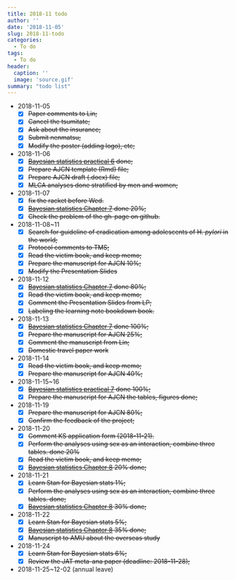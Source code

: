 ```yaml
---
title: 2018-11 todo
author: ''
date: '2018-11-05'
slug: 2018-11-todo
categories:
  - To do
tags:
  - To do
header:
  caption: ''
  image: 'source.gif'
summary: "todo list"
---
```


- 2018-11-05
  - [x] ~~Paper comments to Lin;~~
  - [x] ~~Cancel the tsumitate;~~
  - [x] ~~Ask about the insurance;~~
  - [x] ~~Submit nenmatsu;~~
  - [x] ~~Modify the poster (adding logo), etc;~~
- 2018-11-06
  - [x] ~~[Bayesian statistics practical 6](https://wangcc.me/LSHTMlearningnote/section-85.html#practical-bayesian-statistics-06) done;~~
  - [x] ~~Prepare AJCN template (Rmd) file;~~
  - [x] ~~Prepare AJCN draft (.docx) file;~~
  - [x] ~~MLCA analyses done stratified by men and women;~~
- 2018-11-07
  - [x] ~~fix the racket before Wed.~~
  - [x] ~~[Bayesian statistics Chapter 7](https://wangcc.me/LSHTMlearningnote/section-85.html) done 20%;~~
  - [x] ~~Check the problem of the gh-page on github.~~
- 2018-11-08~11
  - [x] ~~Search for guideline of eradication among adolescents of H. *pylori* in the world;~~
  - [x] ~~Protocol comments to TMS;~~
  - [x] ~~Read the victim book, and keep memo;~~
  - [x] ~~Prepare the manuscript for AJCN 10%;~~
  - [x] ~~Modify the Presentation Slides~~
- 2018-11-12
  - [x] ~~[Bayesian statistics Chapter 7](https://wangcc.me/LSHTMlearningnote/section-85.html) done 80%;~~
  - [x] ~~Read the victim book, and keep memo;~~
  - [x] ~~Comment the Presentation Slides from LP;~~
  - [x] ~~Labeling the learning note bookdown book.~~
- 2018-11-13
  - [x] ~~[Bayesian statistics Chapter 7](https://wangcc.me/LSHTMlearningnote/section-85.html) done 100%;~~
  - [x] ~~Prepare the manuscript for AJCN 25%;~~
  - [x] ~~Comment the manuscript from Lin;~~
  - [x] ~~Domestic travel paper work~~
- 2018-11-14
  - [x] ~~Read the victim book, and keep memo;~~
  - [x] ~~Prepare the manuscript for AJCN 40%;~~
- 2018-11-15~16
  - [x] ~~[Bayesian statistics practical 7](https://wangcc.me/LSHTMlearningnote/section-85.html#practical-bayesian-statistics-07) done 100%;~~
  - [x] ~~Prepare the manuscript for AJCN the tables, figures done;~~
- 2018-11-19
  - [x] ~~Prepare the manuscript for AJCN 80%;~~
  - [x] ~~Confirm the feedback of the project;~~
- 2018-11-20
  - [x] ~~Comment KS application form (2018-11-21).~~
  - [x] ~~Perform the analyses using sex as an interaction, combine three tables. done 20%~~
  - [x] ~~Read the victim book, and keep memo;~~
  - [x] ~~[Bayesian statistics Chapter 8](https://wangcc.me/LSHTMlearningnote/section-86.html) 20% done;~~
- 2018-11-21
  - [x] ~~Learn Stan for Bayesian stats 1%;~~
  - [x] ~~Perform the analyses using sex as an interaction, combine three tables. done;~~
  - [x] ~~[Bayesian statistics Chapter 8](https://wangcc.me/LSHTMlearningnote/section-86.html) 30% done;~~
- 2018-11-22
  - [x] ~~Learn Stan for Bayesian stats 5%;~~
  - [x] ~~[Bayesian statistics Chapter 8](https://wangcc.me/LSHTMlearningnote/section-86.html) 35% done;~~
  - [x] ~~Manuscript to AMU about the overseas study~~
- 2018-11-24
  - [x] ~~Learn Stan for Bayesian stats 6%;~~
  - [x] ~~Review the JAT meta-ana paper (deadline: 2018-11-28);~~
- 2018-11-25~12-02 (annual leave)
 